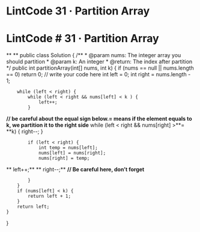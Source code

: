 # LintCode 31 · Partition Array

# LintCode **# 31 · Partition Array**
**
**
public class Solution {
    /**
     * @param nums: The integer array you should partition
     * @param k: An integer
     * @return: The index after partition
     */
    public int partitionArray(int[] nums, int k) {
        if (nums == null || nums.length == 0) return 0;
        // write your code here
        int left = 0;
        int right = nums.length - 1;

        while (left < right) {
            while (left < right && nums[left] < k ) {
                left++;
            }
**// be careful about the equal sign below.= means if the element equals to k, we partition it to the right side**
            while (left < right && nums[right] >**= **k) {
                right--;
            }

            if (left < right) {
                int temp = nums[left];
                nums[left] = nums[right];
                nums[right] = temp;
**                left++;**
**                right--;**
**// Be careful here, don’t forget**

            }
        }
        if (nums[left] < k) {
            return left + 1;
        }
        return left;
    }
}

